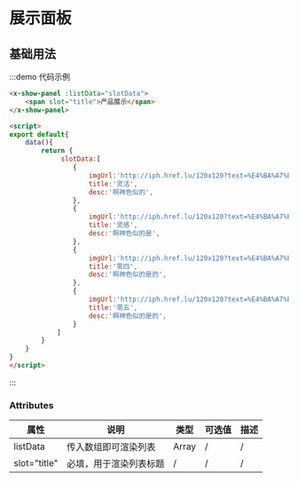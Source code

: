 # 展示面板

## 基础用法

:::demo 代码示例


```html
<x-show-panel :listData="slotData">
    <span slot="title">产品展示</span>
</x-show-panel>

<script>
export default{
    data(){
        return {
             slotData:[
                {
                    imgUrl:'http://iph.href.lu/120x120?text=%E4%BA%A7%E5%93%81%E7%89%B9%E7%82%B9',
                    title:'灵活',
                    desc:'啊神色似的',
                },
                {
                    imgUrl:'http://iph.href.lu/120x120?text=%E4%BA%A7%E5%93%81%E7%89%B9%E7%82%B9',
                    title:'灵感',
                    desc:'啊神色似的是',
                },
                {
                    imgUrl:'http://iph.href.lu/120x120?text=%E4%BA%A7%E5%93%81%E7%89%B9%E7%82%B9',
                    title:'零四',
                    desc:'啊神色似的是的',
                },
                {
                    imgUrl:'http://iph.href.lu/120x120?text=%E4%BA%A7%E5%93%81%E7%89%B9%E7%82%B9',
                    title:'零五',
                    desc:'啊神色似的是的',
                }
            ]
        }
    }
}
</script>
```
:::

### Attributes

| 属性    | 说明    | 类型      | 可选值       | 描述  |
|---------- |-------- |---------- |-------------  |-------- |
| listData     |  传入数组即可渲染列表   | Array |   /| /|
| slot="title"     |  必填，用于渲染列表标题   | / |   /| /|
